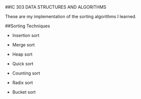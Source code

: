 ##IC 303 DATA STRUCTURES AND ALGORITHMS

These are my implementation of the sorting algorithms I learned.

##Sorting Techniques

* Insertion sort 

* Merge sort 

* Heap sort 

* Quick sort

* Counting sort

* Radix sort

* Bucket sort


